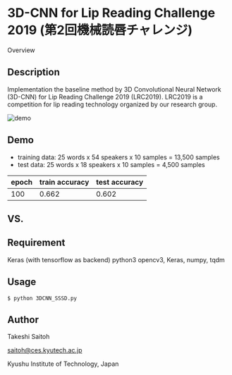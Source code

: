 3D-CNN for Lip Reading Challenge 2019 (第2回機械読唇チャレンジ)
====

Overview

## Description

Implementation the baseline method by 3D Convolutional Neural Network (3D-CNN) for Lip Reading Challenge 2019 (LRC2019).
LRC2019 is a competition for lip reading technology organized by our research group.

![demo](s010_011_007.gif)

## Demo

- training data: 25 words x 54 speakers x 10 samples = 13,500 samples
- test data: 25 words x 18 speakers x 10 samples = 4,500 samples

|epoch|train accuracy|test accuracy|
----|----|----
|100|0.662|0.602|

## VS. 

## Requirement

Keras (with tensorflow as backend)
python3
opencv3, Keras, numpy, tqdm

## Usage
~~~
$ python 3DCNN_SSSD.py
~~~

## Author

Takeshi Saitoh

saitoh@ces.kyutech.ac.jp

Kyushu Institute of Technology, Japan
